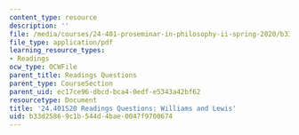 ```yaml
---
content_type: resource
description: ''
file: /media/courses/24-401-proseminar-in-philosophy-ii-spring-2020/b33d25869c1b544d4bae0047f9700674_MIT24_401S20_Questions9.pdf
file_type: application/pdf
learning_resource_types:
- Readings
ocw_type: OCWFile
parent_title: Readings Questions
parent_type: CourseSection
parent_uid: ec17ce96-dbcd-bca4-0edf-e5343a42bf62
resourcetype: Document
title: '24.401S20 Readings Questions: Williams and Lewis'
uid: b33d2586-9c1b-544d-4bae-0047f9700674
---
```

